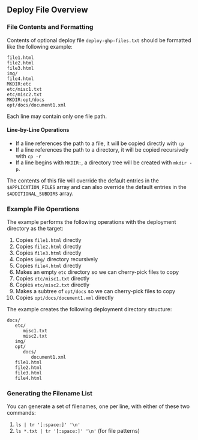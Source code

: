 ## Deploy File Overview

### File Contents and Formatting

Contents of optional deploy file `deploy-ghp-files.txt` should be formatted like the following example:

```
file1.html
file2.html
file3.html
img/
file4.html
MKDIR:etc
etc/misc1.txt
etc/misc2.txt
MKDIR:opt/docs
opt/docs/document1.xml
```

Each line may contain only one file path.

#### Line-by-Line Operations

* If a line references the path to a file, it will be copied directly with `cp`
* If a line references the path to a directory, it will be copied recursively with `cp -r`
* If a line begins with `MKDIR:`, a directory tree will be created with `mkdir -p`.

The contents of this file will override the default entries in the `$APPLICATION_FILES` array and can also override the default entries in the `$ADDITIONAL_SUBDIRS` array.

### Example File Operations

The example performs the following operations with the deployment directory as the target:
1. Copies `file1.html` directly
2. Copies `file2.html` directly
3. Copies `file3.html` directly
4. Copies `img/` directory recursively
5. Copies `file4.html` directly
6. Makes an empty `etc` directory so we can cherry-pick files to copy
7. Copies `etc/misc1.txt` directly
8. Copies `etc/misc2.txt` directly
9. Makes a subtree of `opt/docs` so we can cherry-pick files to copy
10. Copies `opt/docs/document1.xml` directly

The example creates the following deployment directory structure:

```
docs/
   etc/
      misc1.txt
      misc2.txt
   img/
   opt/
      docs/
         document1.xml
   file1.html
   file2.html
   file3.html
   file4.html
```

### Generating the Filename List

You can generate a set of filenames, one per line, with either of these two commands:
1. `ls | tr '[:space:]' '\n'`
2. `ls *.txt | tr '[:space:]' '\n'` (for file patterns)